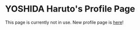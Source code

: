# YOSHIDA Haruto's Profile Page

This page is currently not in use.
New profile page is [here](https://haruto2001.github.io)!